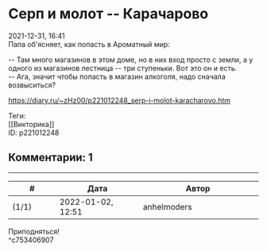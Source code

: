 Серп и молот -- Карачарово
==========================

  
2021-12-31, 16:41  
 Папа об'ясняет, как попасть в Ароматный мир:   
   
 -- Там много магазинов в этом доме, но в них вход просто с земли, а у одного из магазинов лестница -- три ступеньки. Вот это он и есть.   
 -- Ага, значит чтобы попасть в магазин алкоголя, надо сначала возвыситься?   
  
<https://diary.ru/~zHz00/p221012248_serp-i-molot-karacharovo.htm>  
  
Теги:  
[[Викторика]]  
ID: p221012248  


Комментарии: 1
--------------

  


---



|         #         |              Дата              |                     Автор                     |           ID           |
| --- | --- | --- | --- |
| (1/1) | 2022-01-02, 12:51 | anhelmoders | c753406907 |

  
 Приподняться!   
 ^c753406907